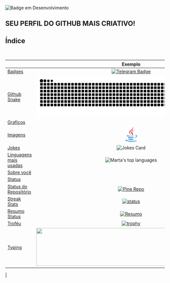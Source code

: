 ![Badge em Desenvolvimento](http://img.shields.io/static/v1?label=STATUS&message=EM%20DESENVOLVIMENTO&color=GREEN&style=for-the-badge)

## SEU PERFIL DO GITHUB MAIS CRIATIVO!


## Índice

<br>

|| Exemplo|
|---|:---:|
| [Badges](./badge.md)|[![Telegram Badge](https://img.shields.io/badge/Telegram-2CA5E0?style=for-the-badge&logo=telegram&logoColor=white)]()|
| [Github Snake](./snake.md)|![Snake animation](https://github.com/martageraldo/martageraldo/blob/output/github-contribution-grid-snake.svg)|
|[Graficos](./graficos.md)||
| [Imagens](./image.md)|<img src="https://raw.githubusercontent.com/devicons/devicon/master/icons/java/java-original.svg" alt="java" width="50" height="50"/>|
| [Jokes](./jokes.md)|![Jokes Card](https://readme-jokes.vercel.app/api)|
|[Linguagens mais usadas](./linguagensUsadas.md)|![Marta's top languages](https://github-readme-stats.vercel.app/api/top-langs/?username=martageraldo&theme=blue-green)|
| [Sobre você](./comeco.md)| |
| [Status](./status.md)||
| [Status do Repositório](./statusRepositorio.md)|[![Pine Repo](https://github-readme-stats.vercel.app/api/pin/?username=martageraldo&repo=github-readme-stats&cache_seconds=86400&theme=rose_pine)]()|
| [Streak Stats](./streakStats.md)|[![status](https://github-readme-streak-stats.herokuapp.com/?user=martageraldo)]()|
| [Resumo Status](./status.md)|[![Resumo](https://github-profile-summary-cards.vercel.app/api/cards/profile-details?username=martageraldo&theme=radical)]()|
|[Troféu](./trofeu.md)|[![trophy](https://github-profile-trophy.vercel.app/?username=sciencepal&theme=juicyfresh&no-frame=true&row=1&&margin-w=20&no-bg=true)]()|
|[Typing](./typing.md)| <img src="https://raw.githubusercontent.com/martageraldo/things-for-your-github-profile/fcab89e6b75f9d0be95fe88fea5528a7a3ff5cbc/img/giveStarRepo.svg" height="120" width="600">  
|

